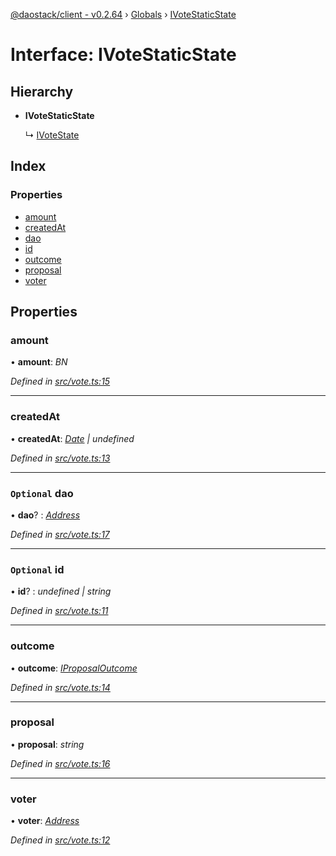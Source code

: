 [@daostack/client - v0.2.64](../README.md) › [Globals](../globals.md) › [IVoteStaticState](ivotestaticstate.md)

# Interface: IVoteStaticState

## Hierarchy

* **IVoteStaticState**

  ↳ [IVoteState](ivotestate.md)

## Index

### Properties

* [amount](ivotestaticstate.md#amount)
* [createdAt](ivotestaticstate.md#createdat)
* [dao](ivotestaticstate.md#optional-dao)
* [id](ivotestaticstate.md#optional-id)
* [outcome](ivotestaticstate.md#outcome)
* [proposal](ivotestaticstate.md#proposal)
* [voter](ivotestaticstate.md#voter)

## Properties

###  amount

• **amount**: *BN*

*Defined in [src/vote.ts:15](https://github.com/dorgtech/client/blob/74940d1/src/vote.ts#L15)*

___

###  createdAt

• **createdAt**: *[Date](../globals.md#date) | undefined*

*Defined in [src/vote.ts:13](https://github.com/dorgtech/client/blob/74940d1/src/vote.ts#L13)*

___

### `Optional` dao

• **dao**? : *[Address](../globals.md#address)*

*Defined in [src/vote.ts:17](https://github.com/dorgtech/client/blob/74940d1/src/vote.ts#L17)*

___

### `Optional` id

• **id**? : *undefined | string*

*Defined in [src/vote.ts:11](https://github.com/dorgtech/client/blob/74940d1/src/vote.ts#L11)*

___

###  outcome

• **outcome**: *[IProposalOutcome](../enums/iproposaloutcome.md)*

*Defined in [src/vote.ts:14](https://github.com/dorgtech/client/blob/74940d1/src/vote.ts#L14)*

___

###  proposal

• **proposal**: *string*

*Defined in [src/vote.ts:16](https://github.com/dorgtech/client/blob/74940d1/src/vote.ts#L16)*

___

###  voter

• **voter**: *[Address](../globals.md#address)*

*Defined in [src/vote.ts:12](https://github.com/dorgtech/client/blob/74940d1/src/vote.ts#L12)*
